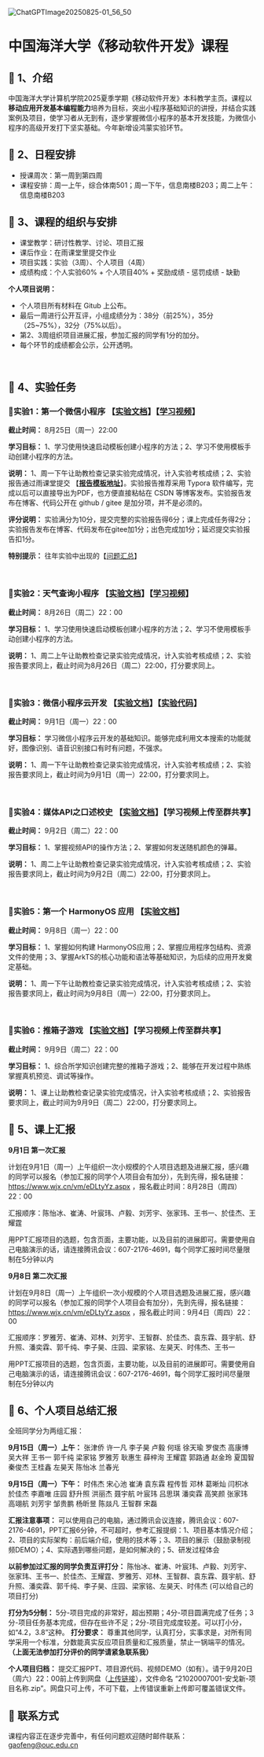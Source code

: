 ![ChatGPTImage20250825-01_56_50](https://gaopursuit.oss-cn-beijing.aliyuncs.com/img/2025/ChatGPTImage20250825-01_56_50.jpg)

# 中国海洋大学《移动软件开发》课程

## 🎉 1、介绍

中国海洋大学计算机学院2025夏季学期《移动软件开发》本科教学主页。课程以**移动应用开发基本编程能力**培养为目标，突出小程序基础知识的讲授，并结合实践案例及项目，使学习者从无到有，逐步掌握微信小程序的基本开发技能，为微信小程序的高级开发打下坚实基础。今年新增设鸿蒙实验环节。

## 🎯 2、日程安排

- 授课周次：第一周到第四周
- 课程安排：周一上午，综合体南501；周一下午，信息南楼B203；周二上午：信息南楼B203

##  🚀 3、课程的组织与安排

- 课堂教学：研讨性教学、讨论、项目汇报
- 课后作业：在雨课堂里提交作业
- 项目实践：实验（3周）、个人项目（4周）
- 成绩构成：个人实验60% + 个人项目40% + 奖励成绩 - 惩罚成绩 - 缺勤



**个人项目说明：**

- 个人项目所有材料在 Gitub 上公布。
- 最后一周进行公开互评，小组成绩分为：38分（前25%），35分（25~75%），32分（75%以后）。
- 第2、3周组织项目进展汇报，参加汇报的同学有1分的加分。
- 每个环节的成绩都会公示，公开透明。


<br>

## 🧩 4、实验任务

### 🚩实验1：第一个微信小程序 【[实验文档](https://gitee.com/gaopursuit/mobile_software/raw/master/lab/lab1.pdf)】【[学习视频](https://www.bilibili.com/video/BV1i4411c7dU?p=2)】

**截止时间：**  8月25日（周一）22:00 

**学习目标：** 1、学习使用快速启动模板创建小程序的方法；2、学习不使用模板手动创建小程序的方法。

**说明：** 1、周一下午让助教检查记录实验完成情况，计入实验考核成绩；2、实验报告通过雨课堂提交 【**[报告模板地址](https://gaopursuit.oss-cn-beijing.aliyuncs.com/2022/report_template.md)**】。实验报告推荐采用 Typora 软件编写，完成以后可以直接导出为PDF，也方便直接粘帖在 CSDN 等博客发布。实验报告发布在博客、代码公开在 github / gitee 是加分项，并不是必须的。

**评分说明：** 实验满分为10分，提交完整的实验报告得6分；课上完成任务得2分；实验报告发布在博客、代码发布在gitee加1分；出色完成加1分；延迟提交实验报告扣1分。

**特别提示：** 往年实验中出现的【[问题汇总](https://gaopursuit.oss-cn-beijing.aliyuncs.com/2025/mobileDev-pro1.pdf)】

<br>

### 🚩实验2：天气查询小程序 【[实验文档](https://gitee.com/gaopursuit/mobile_software/raw/master/lab/lab2.pdf)】【[学习视频](https://www.bilibili.com/video/BV1i4411c7dU/?p=10)】

**截止时间：** 8月26日（周二）22：00

**学习目标：** 1、学习使用快速启动模板创建小程序的方法；2、学习不使用模板手动创建小程序的方法。

**说明：** 1、周二上午让助教检查记录实验完成情况，计入实验考核成绩；2、实验报告要求同上，截止时间为8月26日（周二）22:00，打分要求同上。

<br>

### 🚩实验3：微信小程序云开发 【[实验文档](https://developers.weixin.qq.com/community/develop/article/doc/0008aa90bc4e68c6a39f8b7e956813)】【[实验代码](https://gitee.com/xxwan/garbage-sorting-applet)】

**截止时间：** 9月1日（周一）22：00

**学习目标：** 学习微信小程序云开发的基础知识。能够完成利用文本搜索的功能就好，图像识别、语音识别接口有时有问题，不强求。

**说明：** 1、周一下午让助教检查记录实验完成情况，计入实验考核成绩；2、实验报告要求同上，截止时间为9月1日（周一）22:00，打分要求同上。

<br>

### 🚩实验4：媒体API之口述校史 【[实验文档](https://gitee.com/gaopursuit/mobile_software/raw/master/lab/lab4.pdf)】【学习视频上传至群共享】

**截止时间：** 9月2日（周二）22：00

**学习目标：** 1、掌握视频API的操作方法；2、掌握如何发送随机颜色的弹幕。

**说明：** 1、周二上午让助教检查记录实验完成情况，计入实验考核成绩；2、实验报告要求同上，截止时间为9月2日（周二）22:00，打分要求同上。

<br>

### 🚩实验5：第一个 HarmonyOS 应用 【[实验文档](https://gaopursuit.oss-cn-beijing.aliyuncs.com/2025/mobileDev-lab5.pdf)】

**截止时间：** 9月8日（周一）22：00

**学习目标：** 1、掌握如何构建 HarmonyOS应用；2、掌握应用程序包结构、资源文件的使用；3、掌握ArkTS的核心功能和语法等基础知识，为后续的应用开发奠定基础。

**说明：** 1、周一下午让助教检查记录实验完成情况，计入实验考核成绩；2、实验报告要求同上，截止时间为9月8日（周一）22:00，打分要求同上。

<br>

### 🚩实验6：推箱子游戏 【[实验文档](https://gitee.com/gaopursuit/mobile_software/raw/master/lab/lab6.pdf)】【学习视频上传至群共享】

**截止时间：** 9月9日（周二）22：00

**学习目标：**   1、综合所学知识创建完整的推箱子游戏；2、能够在开发过程中熟练掌握真机预览、调试等操作。

**说明：** 1、课上让助教检查记录实验完成情况，计入实验考核成绩；2、实验报告要求同上，截止时间为9月9日（周二）22:00，打分要求同上。


## 🎈 5、课上汇报

**9月1日 第一次汇报**

计划在9月1日（周一）上午组织一次小规模的个人项目选题及进展汇报，感兴趣的同学可以报名（参加汇报的同学个人项目会有加分），先到先得，报名链接：https://www.wjx.cn/vm/eDLtyYz.aspx ，报名截止时间：8月28日（周四）22：00

汇报顺序：陈怡冰、崔涛、叶宸玮、卢毅、刘芳宇、张家玮、王书一、於佳杰、王耀霆

用PPT汇报项目的选题，包含页面，主要功能，以及目前的进展即可。需要使用自己电脑演示的话，请连接腾讯会议：607-2176-4691，每个同学汇报时间尽量限制在5分钟以内
<br>

**9月8日 第二次汇报**

计划在9月8日（周一）上午组织一次小规模的个人项目选题及进展汇报，感兴趣的同学可以报名（参加汇报的同学个人项目会有加分），先到先得，报名链接：https://www.wjx.cn/vm/eDLtyYz.aspx ，报名截止时间：9月4日（周四）22：00

汇报顺序：罗雅芳、崔涛、邓林、刘芳宇、王智群、於佳杰、袁东霖、聂宇航、舒升照、潘奕霖、郭千纯、李子昊、庄园、梁家铭、左昊天、时伟杰、王书一

用PPT汇报项目的选题，包含页面，主要功能，以及目前的进展即可。需要使用自己电脑演示的话，请连接腾讯会议：607-2176-4691，每个同学汇报时间尽量限制在5分钟以内
<br>

## 📰 6、个人项目总结汇报

全班同学分为两组汇报：

**9月15日（周一）上午：** 张津侨 许一凡 李子昊 卢毅 何瑶 徐天瑜 罗俊杰 高康博 吴大祥 王书一 郭千纯 梁家铭 罗雅芳 耿惠生 薛梓洵 王耀霆 郭路通 赵金玲 夏国智 秦俊杰 王桂鑫 左昊天 陈怡冰 兰春光

**9月15日（周一）下午：** 时伟杰 宋心池 崔涛 袁东霖 程传哲 邓林 葛晰灿 闫枳冰 於佳杰 李嘉唯 庄园 舒升照 洪丽杰 聂宇航 叶宸玮 吕思琪 潘奕霖 高笑颜 张家玮 高翊航 刘芳宇 邹贵鹏 杨昕昱 陈燚凡 王智群 宋磊

**汇报注意事项：** 可以使用自己的电脑，通过腾讯会议连接，腾讯会议：607-2176-4691，PPT汇报6分钟，不可超时，参考汇报提纲：1、项目基本情况介绍；2、项目的实际架构：前后端介绍，使用的技术等；3、项目的展示（鼓励录制视频DEMO）；4、实际遇到哪些问题，是如何解决的；5、研发过程体会

**以前参加过汇报的同学负责互评打分：** 陈怡冰、崔涛、叶宸玮、卢毅、刘芳宇、张家玮、王书一、於佳杰、王耀霆、罗雅芳、邓林、王智群、袁东霖、聂宇航、舒升照、潘奕霖、郭千纯、李子昊、庄园、梁家铭、左昊天、时伟杰 (可以给自己的项目打分)

**打分为5分制：** 5分-项目完成的非常好，超出预期；4分-项目圆满完成了任务；3分-项目任务基本完成，但存在些许不足；2分-项目完成度较差。可以打小分，如“4.2，3.8”这种。 **打分要求：** 尊重其他同学，认真打分，实事求是，对所有同学采用一个标准，分数能真实反应项目质量和汇报质量，禁止一锅端平的情况。 **（上面无法参加打分评价的同学请紧急联系我）**

**个人项目归档：** 提交汇报PPT、项目源代码、视频DEMO（如有）。请于9月20日（周六）22：00前上传到网盘（[上传链接](https://www.jianguoyun.com/p/DVRzhEQQrKKIBhjh3oYGIAA)），文件命名 “21020007001-安戈新-项目名称.zip”。网盘只可上传，不可下载，上传错误重新上传即可覆盖错误文件。

## 📧 联系方式

课程内容正在逐步完善中，有任何问题欢迎随时邮件联系：gaofeng@ouc.edu.cn
